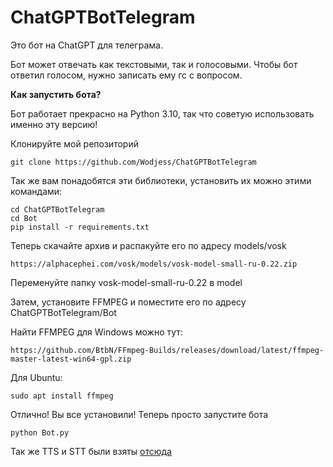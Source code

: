 # ChatGPTBotTelegram
Это бот на ChatGPT для телеграма.

Бот может отвечать как текстовыми, так и голосовыми. Чтобы бот ответил голосом, нужно записать ему гс с вопросом.

**Как запустить бота?**

Бот работает прекрасно на Python 3.10, так что советую использовать именно эту версию!

Клонируйте мой репозиторий 
```
git clone https://github.com/Wodjess/ChatGPTBotTelegram
```
Так же вам понадобятся эти библиотеки, установить их можно этими командами:
```
cd ChatGPTBotTelegram
cd Bot
pip install -r requirements.txt
```
Теперь скачайте архив и распакуйте его по адресу models/vosk
```
https://alphacephei.com/vosk/models/vosk-model-small-ru-0.22.zip
```
Переменуйте папку vosk-model-small-ru-0.22 в model

Затем, установите FFMPEG и поместите его по адресу ChatGPTBotTelegram/Bot

Найти FFMPEG для Windows можно тут:
```
https://github.com/BtbN/FFmpeg-Builds/releases/download/latest/ffmpeg-master-latest-win64-gpl.zip
```
Для Ubuntu:
```
sudo apt install ffmpeg
```

Отлично! Вы все установили! Теперь просто запустите бота
```
python Bot.py
```

Так же TTS и STT были взяты [отсюда](https://github.com/tochilkinva/tg_bot_stt_tts)
